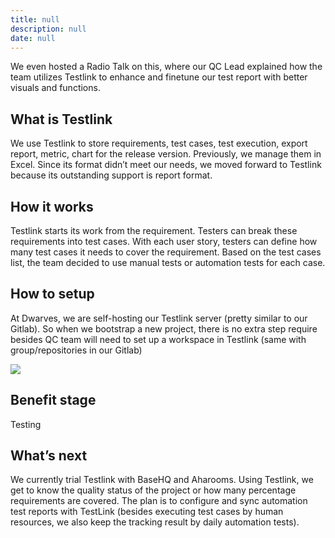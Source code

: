 ```yaml
---
title: null
description: null
date: null
---
```


We even hosted a Radio Talk on this, where our QC Lead explained how the team utilizes Testlink to enhance and finetune our test report with better visuals and functions.

## What is Testlink

We use Testlink to store requirements, test cases, test execution, export report, metric, chart for the release version. Previously, we manage them in Excel. Since its format didn’t meet our needs, we moved forward to Testlink because its outstanding support is report format.

## How it works

Testlink starts its work from the requirement. Testers can break these requirements into test cases. With each user story, testers can define how many test cases it needs to cover the requirement. Based on the test cases list, the team decided to use manual tests or automation tests for each case.

## How to setup

At Dwarves, we are self-hosting our Testlink server (pretty similar to our Gitlab). So when we bootstrap a new project, there is no extra step require besides QC team will need to set up a workspace in Testlink (same with group/repositories in our Gitlab)

![](https://i.imgur.com/sk4hTPv.png)

## Benefit stage

Testing

## What’s next

We currently trial Testlink with BaseHQ and Aharooms. Using Testlink, we get to know the quality status of the project or how many percentage requirements are covered. The plan is to configure and sync automation test reports with TestLink (besides executing test cases by human resources, we also keep the tracking result by daily automation tests).

